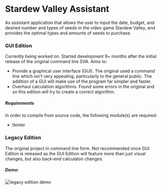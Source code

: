 # Stardew Valley Assistant
As assistant application that allows the user to input the date, budget, and desired number and types of seeds in the video game Stardew Valley, and provides the optimal types and amounts of seeds to purchase.

### GUI Edition
Currently being worked on. Started development 9+ months after the initial release of the original command line SVA.
Aims to:
- Provide a graphical user interface (GUI). The original used a command line which isn't very appealing, particularly to the general public. The addition of a GUI will make use of the program far simpler and faster.
- Overhaul calculation algorithms. Found some errors in the original and so this edition will try to create a correct algorithm.

##### Requirements
In order to compile from source code, the following module(s) are required:
- tkinter

### Legacy Edition
The original project in command line form. Not recommended once GUI Edition is released as the GUI Edition will feature more than just visual changes, but also back-end calculaton changes.

##### Demo:
![legacy edition demo](http://i.imgur.com/b70fafe.gif)